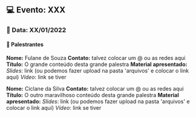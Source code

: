 ## 💻 **Evento: XXX**
### 📅 Data: XX/01/2022

#### 🎤 **Palestrantes**

**Nome:** Fulane de Souza
**Contato:** talvez colocar um @ ou as redes aqui
**Título:** O grande conteúdo desta grande palestra
**Material apresentado:**
*Slides*: link (ou podemos fazer upload na pasta 'arquivos' e colocar o link aqui)
*Vídeo*: link se tiver

**Nome:** Ciclane da Silva
**Contato:** talvez colocar um @ ou as redes aqui
**Título:** O outro maravilhoso conteúdo desta grande palestra
**Material apresentado:**
*Slides*: link (ou podemos fazer upload na pasta 'arquivos' e colocar o link aqui)
*Vídeo*: link se tiver